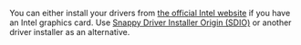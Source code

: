 You can either install your drivers from [the official Intel website](https://www.intel.com/content/www/us/en/support/products/80939/graphics.html#211969) if you have an Intel graphics card. Use [Snappy Driver Installer Origin (SDIO)](https://www.glenn.delahoy.com/snappy-driver-installer-origin) or another driver installer as an alternative.

